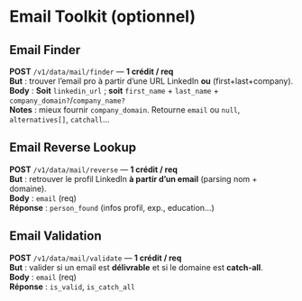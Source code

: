 # Email Toolkit (optionnel)

## Email Finder
**POST** `/v1/data/mail/finder` — **1 crédit / req**  
**But** : trouver l’email pro à partir d’une URL LinkedIn **ou** (first+last+company).  
**Body** : **Soit** `linkedin_url` ; **soit** `first_name` + `last_name` + `company_domain?`/`company_name?`  
**Notes** : mieux fournir `company_domain`. Retourne `email` ou `null`, `alternatives[]`, `catchall`…

## Email Reverse Lookup
**POST** `/v1/data/mail/reverse` — **1 crédit / req**  
**But** : retrouver le profil LinkedIn **à partir d’un email** (parsing nom + domaine).  
**Body** : `email` (req)  
**Réponse** : `person_found` (infos profil, exp., education…)

## Email Validation
**POST** `/v1/data/mail/validate` — **1 crédit / req**  
**But** : valider si un email est **délivrable** et si le domaine est **catch-all**.  
**Body** : `email` (req)  
**Réponse** : `is_valid`, `is_catch_all`
